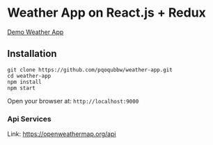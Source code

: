 # Weather App on React.js + Redux

[Demo Weather App](https://pqoqubbw.github.io/weather-app/)

## Installation
```
git clone https://github.com/pqoqubbw/weather-app.git
cd weather-app
npm install
npm start
```
Open your browser at:  `http://localhost:9000`

### Api Services

Link: <https://openweathermap.org/api>